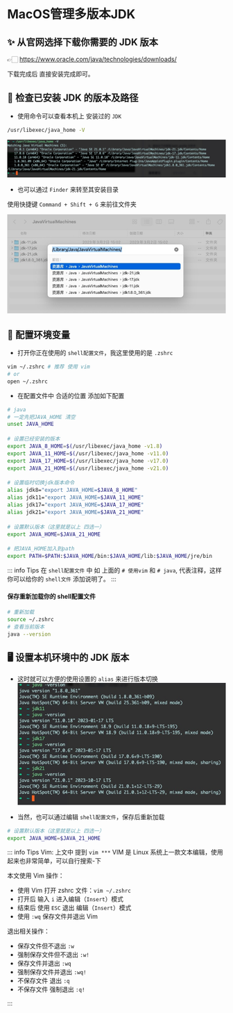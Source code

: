 # MacOS管理多版本JDK

## ✨ 从官网选择下载你需要的 JDK 版本
👉🏻 https://www.oracle.com/java/technologies/downloads/

下载完成后 直接安装完成即可。

## 🌟 检查已安装 JDK 的版本及路径
- 使用命令可以查看本机上 安装过的 `JDK`
``` bash
/usr/libexec/java_home -V
```
![](../image/MacOS/jdk_version.jpg)

- 也可以通过 `Finder` 来转至其安装目录

使用快捷键 `Command + Shift + G` 来前往文件夹

![](../image/MacOS/jdk_finder.jpg)

## 🚀 配置环境变量

- 打开你正在使用的 `shell配置文件`，我这里使用的是 `.zshrc`
``` bash
vim ~/.zshrc # 推荐 使用 vim
# or
open ~/.zshrc
```

- 在配置文件中 合适的位置 添加如下配置
``` bash
# java
# 一定先把JAVA_HOME 清空
unset JAVA_HOME

# 设置已经安装的版本
export JAVA_8_HOME=$(/usr/libexec/java_home -v1.8)
export JAVA_11_HOME=$(/usr/libexec/java_home -v11.0)
export JAVA_17_HOME=$(/usr/libexec/java_home -v17.0)
export JAVA_21_HOME=$(/usr/libexec/java_home -v21.0)

# 设置临时切换jdk版本命令
alias jdk8="export JAVA_HOME=$JAVA_8_HOME"
alias jdk11="export JAVA_HOME=$JAVA_11_HOME"
alias jdk17="export JAVA_HOME=$JAVA_17_HOME"
alias jdk21="export JAVA_HOME=$JAVA_21_HOME"

# 设置默认版本（这里就是以上 四选一）
export JAVA_HOME=$JAVA_21_HOME

# 把JAVA_HOME加入到path
export PATH=$PATH:$JAVA_HOME/bin:$JAVA_HOME/lib:$JAVA_HOME/jre/bin
```

::: info Tips
在 `shell配置文件` 中 如 上面的 `# 使用vim` 和 `# java`, 代表注释，这样你可以给你的 `shell文件` 添加说明了。
:::

#### 保存重新加载你的 shell配置文件
``` bash
# 重新加载
source ~/.zshrc
# 查看当前版本
java --version
```

## 🖥️ 设置本机环境中的 JDK 版本
- 这时就可以方便的使用设置的 `alias` 来进行版本切换
![](../image/MacOS/jdk_alias.jpg)

- 当然，也可以通过编辑 `shell配置文件`，保存后重新加载
``` bash
# 设置默认版本（这里就是以上 四选一）
export JAVA_HOME=$JAVA_21_HOME
```

::: info Tips
Vim: 上文中 提到 `vim ***` VIM 是 Linux 系统上一款文本编辑，使用起来也非常简单，可以自行搜索-下

本文使用 Vim 操作：
- 使用 Vim 打开 zshrc 文件：`vim ~/.zshrc`
- 打开后 输入 `i` 进入编辑（`Insert`）模式
- 结束后 使用 `ESC` 退出 编辑（`Insert`）模式
- 使用 `:wq` 保存文件并退出 Vim

退出相关操作：
- 保存文件但不退出 `:w`
- 强制保存文件但不退出 `:w!`
- 保存文件并退出 `:wq`
- 强制保存文件并退出 `:wq!`
- 不保存文件 退出 `:q`
- 不保存文件 强制退出 `:q!`

:::
